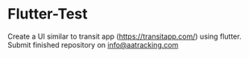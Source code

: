 # Flutter-Test
Create a UI similar to transit app (https://transitapp.com/) using flutter.
Submit finished repository on info@aatracking.com
